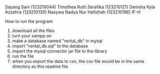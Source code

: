 Sayang Sani (123210044)
Timothea Ruth Serafika (123210121)
Denisha Kyla Azzahra (123210130)
Nasywa Nadya Nur Hafizhah (123210196)
IF-H

How to run the program
1. download all the files
2. turn your xampp on
3. make a database named "rental_db" in mysql
4. import "rental_db.sql" to the database
5. import the mysql connector jar file to the library
6. run the file
7. when you export the data to csv, the csv file would be in the same directory as this readme file
